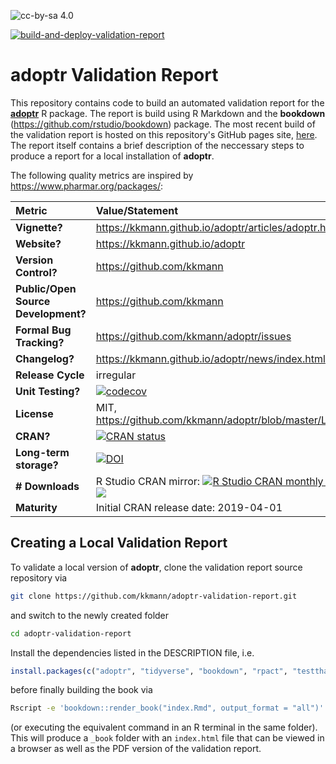 ![cc-by-sa 4.0](https://mirrors.creativecommons.org/presskit/buttons/88x31/svg/by-sa.svg)

[![build-and-deploy-validation-report](https://github.com/kkmann/adoptr-validation-report/actions/workflows/build-and-deplay-validation-report.yml/badge.svg)](https://github.com/kkmann/adoptr-validation-report/actions/workflows/build-and-deplay-validation-report.yml)

# **adoptr** Validation Report 

This repository contains code to build an automated validation report for the 
[**adoptr**](https://github.com/kkmann/adoptr) R package.
The report is build using R Markdown and the **bookdown** 
(https://github.com/rstudio/bookdown) package.
The most recent build of the validation report is hosted on this repository's 
GitHub pages site, [here](https://kkmann.github.io/adoptr-validation-report/).
The report itself contains a brief description of the neccessary steps to 
produce a report for a local installation of **adoptr**.

The following quality metrics are inspired by https://www.pharmar.org/packages/:

| **Metric**                          | **Value/Statement** |
|:------------------------------------|:--------------------|
| **Vignette?**                       | https://kkmann.github.io/adoptr/articles/adoptr.html |
| **Website?**                        | https://kkmann.github.io/adoptr |
| **Version Control?**                | https://github.com/kkmann | 
| **Public/Open Source Development?** | https://github.com/kkmann |
| **Formal Bug Tracking?**            | https://github.com/kkmann/adoptr/issues |
| **Changelog?**                      | https://kkmann.github.io/adoptr/news/index.html |
| **Release Cycle**                   | irregular |
| **Unit Testing?**                   | [![codecov](https://codecov.io/gh/kkmann/adoptr/branch/master/graph/badge.svg)](https://codecov.io/gh/kkmann/adoptr) |
| **License**                         | MIT, https://github.com/kkmann/adoptr/blob/master/LICENSE.md |
| **CRAN?**                           | [![CRAN status](https://www.r-pkg.org/badges/version/adoptr)](https://cran.r-project.org/package=adoptr) |
| **Long-term storage?**              | [![DOI](https://zenodo.org/badge/DOI/10.5281/zenodo.2616951.svg)](https://doi.org/10.5281/zenodo.2616951) |
| **# Downloads**                     | R Studio CRAN mirror: [![R Studio CRAN monthly downloads](http://cranlogs.r-pkg.org/badges/last-month/adoptr?color=green)](https://cran.r-project.org/package=adoptr) [![](http://cranlogs.r-pkg.org/badges/grand-total/adoptr?color=green)](https://cran.r-project.org/package=adoptr) |
| **Maturity**                        | Initial CRAN release date: 2019-04-01 |



## Creating a Local Validation Report

To validate a local version of  **adoptr**, clone the validation report
source repository via
```bash
git clone https://github.com/kkmann/adoptr-validation-report.git
```
and switch to the newly created folder
```bash
cd adoptr-validation-report
```
Install the dependencies listed in the DESCRIPTION file, i.e.
```R
install.packages(c("adoptr", "tidyverse", "bookdown", "rpact", "testthat", "pwr", "tinytex"))
```
before finally building the book via
```bash
Rscript -e 'bookdown::render_book("index.Rmd", output_format = "all")'
```
(or executing the equivalent command in an R terminal in the same folder).
This will produce a `_book` folder with an `index.html` file that can be 
viewed in a browser as well as the PDF version of the validation
report.
